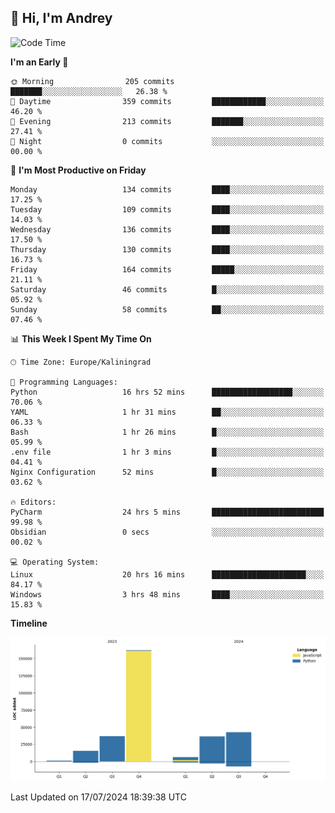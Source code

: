 ## 👋 Hi, I'm Andrey

<!--START_SECTION:waka-->
![Code Time](http://img.shields.io/badge/Code%20Time-222%20hrs%2049%20mins-blue)

**I'm an Early 🐤** 

```text
🌞 Morning                205 commits         ███████░░░░░░░░░░░░░░░░░░   26.38 % 
🌆 Daytime                359 commits         ████████████░░░░░░░░░░░░░   46.20 % 
🌃 Evening                213 commits         ███████░░░░░░░░░░░░░░░░░░   27.41 % 
🌙 Night                  0 commits           ░░░░░░░░░░░░░░░░░░░░░░░░░   00.00 % 
```
📅 **I'm Most Productive on Friday** 

```text
Monday                   134 commits         ████░░░░░░░░░░░░░░░░░░░░░   17.25 % 
Tuesday                  109 commits         ████░░░░░░░░░░░░░░░░░░░░░   14.03 % 
Wednesday                136 commits         ████░░░░░░░░░░░░░░░░░░░░░   17.50 % 
Thursday                 130 commits         ████░░░░░░░░░░░░░░░░░░░░░   16.73 % 
Friday                   164 commits         █████░░░░░░░░░░░░░░░░░░░░   21.11 % 
Saturday                 46 commits          █░░░░░░░░░░░░░░░░░░░░░░░░   05.92 % 
Sunday                   58 commits          ██░░░░░░░░░░░░░░░░░░░░░░░   07.46 % 
```


📊 **This Week I Spent My Time On** 

```text
🕑︎ Time Zone: Europe/Kaliningrad

💬 Programming Languages: 
Python                   16 hrs 52 mins      ██████████████████░░░░░░░   70.06 % 
YAML                     1 hr 31 mins        ██░░░░░░░░░░░░░░░░░░░░░░░   06.33 % 
Bash                     1 hr 26 mins        █░░░░░░░░░░░░░░░░░░░░░░░░   05.99 % 
.env file                1 hr 3 mins         █░░░░░░░░░░░░░░░░░░░░░░░░   04.41 % 
Nginx Configuration      52 mins             █░░░░░░░░░░░░░░░░░░░░░░░░   03.62 % 

🔥 Editors: 
PyCharm                  24 hrs 5 mins       █████████████████████████   99.98 % 
Obsidian                 0 secs              ░░░░░░░░░░░░░░░░░░░░░░░░░   00.02 % 

💻 Operating System: 
Linux                    20 hrs 16 mins      █████████████████████░░░░   84.17 % 
Windows                  3 hrs 48 mins       ████░░░░░░░░░░░░░░░░░░░░░   15.83 % 
```

**Timeline**

![Lines of Code chart](https://raw.githubusercontent.com/Mist3s/Mist3s/main/assets/bar_graph.png)


 Last Updated on 17/07/2024 18:39:38 UTC
<!--END_SECTION:waka-->

